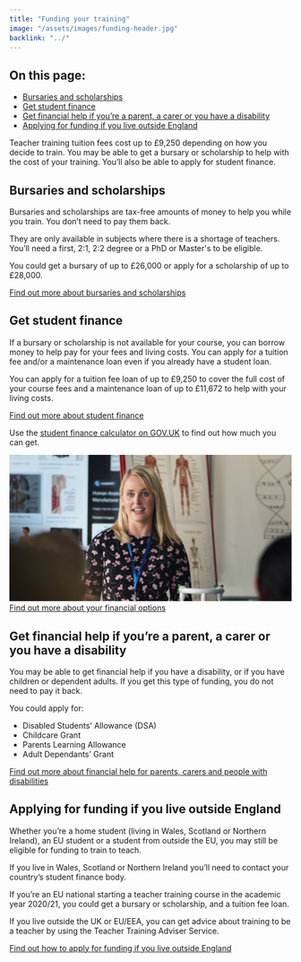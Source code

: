 ```yaml
---
title: "Funding your training"
image: "/assets/images/funding-header.jpg"
backlink: "../"
---
```


<div class="content__right">
  <div class="link-block link-block--jump">
    <h2 class="link-block__header">On this page:</h2>
    <ul class="link-block__list">
      <li><a href="#bursaries-and-scholarships">Bursaries and scholarships</a></li>
      <li><a href="#get-student-finance">Get student finance</a></li>
      <li><a href="#get-financial-help-if-youre-a-parent-a-carer-or-you-have-a-disability">Get financial help if you’re a parent, a carer or you have a disability</a></li>
      <li><a href="#applying-for-funding-if-you-live-outside-england">Applying for funding if you live outside England</a></li>
    </ul>
  </div>
</div>

<div class="content__left">
  
  <p class="content-alert">Teacher training tuition fees cost up to £9,250 depending on how you decide to train. You may be able to get a bursary or scholarship to help with the cost of your training. You’ll also be able to apply for student finance.</p>
  
  <h2 id="bursaries-and-scholarships">Bursaries and scholarships</h2>
  <p>Bursaries and scholarships are tax-free amounts of money to help you while you train. You don’t need to pay them back.</p>

  <p>They are only available in subjects where there is a shortage of teachers. You’ll need a first, 2:1, 2:2 degree or a PhD or Master's to be eligible.</p>

  <p>You could get a bursary of up to £26,000 or apply for a scholarship of up to £28,000.</p>

  <p><a href="bursaries-and-scholarships">Find out more about bursaries and scholarships</a></p>



  <h2 id="get-student-finance">Get student finance</h2>
  <p>If a bursary or scholarship is not available for your course, you can borrow money to help pay for your fees and living costs. You can apply for a tuition fee and/or a maintenance loan even if you already have a student loan.</p>

  <p>You can apply for a tuition fee loan of up to £9,250 to cover the full cost of your course fees and a maintenance loan of up to £11,672 to help with your living costs.</p>

  <p><a href="student-finance">Find out more about student finance</a></p> 

  <p>Use the <a href="https://www.gov.uk/student-finance-calculator" target="_blank">student finance calculator on GOV.UK</a> to find out how much you can get.</p>

  <a href="/mailinglist/register/1">
    <div class="media-cta">
      <img src="/assets/images/cta-2.jpg" alt="">
      <div>
        Find out more about your financial options <i class="fas fa-chevron-right"></i>
      </div>
    </div>
  </a>

  <h2 id="get-financial-help-if-youre-a-parent-a-carer-or-you-have-a-disability">Get financial help if you’re a parent, a carer or you have a disability</h2>

  <p>You may be able to get financial help if you have a disability, or if you have children or dependent adults. If you get this type of funding, you do not need to pay it back.</p>


  <p>You could apply for:</p>
  <ul>
    <li><span>Disabled Students’ Allowance (DSA)</span></li>
    <li><span>Childcare Grant</span></li>
    <li><span>Parents Learning Allowance</span></li>
    <li><span>Adult Dependants’ Grant</span></li>
  </ul>
  
  <p><a href="financial-help">Find out more about financial help for parents, carers and people with disabilities</a></p>
  



  <h2 id="applying-for-funding-if-you-live-outside-england">Applying for funding if you live outside England</h2>

  <p>Whether you’re a home student (living in Wales, Scotland or Northern Ireland), an EU student or a student from outside the EU, you may still be eligible for funding to train to teach.</p>

  <p>If you live in Wales, Scotland or Northern Ireland you’ll need to contact your country’s student finance body.</p>

  <p>If you’re an EU national starting a teacher training course in the academic year 2020/21, you could get a bursary or scholarship, and a tuition fee loan.</p>

  <p>If you live outside the UK or EU/EEA, you can get advice about training to be a teacher by using the Teacher Training Adviser Service.</p>

  <p><a href="funding-outside-england">Find out how to apply for funding if you live outside England</a></p>
  
</div>











